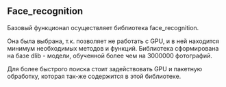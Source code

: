 ## Face_recognition

Базовый функционал осуществляет библиотека face_recognition.

Она была выбрана, т.к. позволяет не работать с GPU, и в ней находится минимум необходимых методов и функций. 
Библиотека сформирована на базе dlib - модели, обученной более чем на 3000000 фотографий.

Для более быстрого поиска стоит задействовать GPU и пакетную обработку, которая так-же содержится в этой библиотеке.

